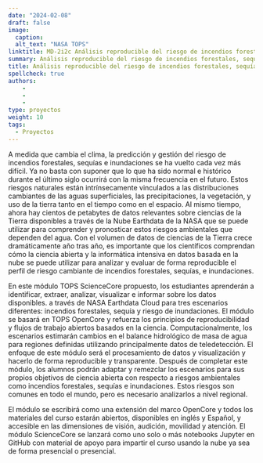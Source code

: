 ```yaml
---
date: "2024-02-08"
draft: false
image:
  caption: 
  alt_text: "NASA TOPS"
linktitle: MD-2i2c Análisis reproducible del riesgo de incendios forestales, sequías e inundaciones con NASA Earthdata Cloud
summary: Análisis reproducible del riesgo de incendios forestales, sequías e inundaciones con NASA Earthdata Cloud. 
title: Análisis reproducible del riesgo de incendios forestales, sequías e inundaciones con NASA Earthdata Cloud
spellcheck: true
authors: 
    - 
    - 
    - 
type: proyectos
weight: 10
tags:
  - Proyectos
---
```


A medida que cambia el clima, la predicción y gestión del riesgo de incendios forestales, sequías e inundaciones se ha vuelto cada vez más difícil. Ya no basta con suponer que lo que ha sido normal e histórico durante el último siglo ocurrirá con la misma frecuencia en el futuro. Estos riesgos naturales están intrínsecamente vinculados a las distribuciones cambiantes de las aguas superficiales, las precipitaciones, la vegetación, y uso de la tierra tanto en el tiempo como en el espacio. Al mismo tiempo, ahora hay cientos de petabytes de datos relevantes sobre ciencias de la Tierra disponibles a través de la Nube Earthdata de la NASA que se puede utilizar para comprender y pronosticar estos riesgos ambientales que dependen del agua. Con el
volumen de datos de ciencias de la Tierra crece dramáticamente año tras año, es importante que los científicos comprendan cómo la ciencia abierta y la informática intensiva en datos basada en la nube se puede utilizar para analizar y evaluar de forma reproducible el perfil de riesgo cambiante de incendios forestales, sequías, e inundaciones.

En este módulo TOPS ScienceCore propuesto, los estudiantes aprenderán a identificar, extraer, analizar, visualizar e informar sobre los datos disponibles. a través de NASA Earthdata Cloud para tres escenarios diferentes: incendios forestales, sequía y riesgo de inundaciones. El módulo se basará en TOPS OpenCore y refuerza los principios de reproducibilidad y flujos de trabajo abiertos basados ​​en la ciencia. Computacionalmente, los escenarios estimarán cambios en el balance hidrológico de masa de agua para regiones definidas utilizando principalmente datos de teledetección. El enfoque de este módulo será el procesamiento de datos y visualización y hacerlo de forma reproducible y transparente. Después de completar este módulo, los alumnos podrán adaptar y remezclar los escenarios para sus propios objetivos de ciencia abierta con respecto a riesgos ambientales como incendios forestales, sequías e inundaciones. Estos riesgos son comunes en todo el mundo, pero es necesario analizarlos a nivel regional.

El módulo se escribirá como una extensión del marco OpenCore y todos los materiales del curso estarán abiertos, disponibles en inglés y Español, y accesible en las dimensiones de visión, audición, movilidad y atención. El módulo ScienceCore se lanzará como uno solo o más notebooks Jupyter en GitHub con material de apoyo para impartir el curso usando la nube ya sea de forma presencial o presencial.
